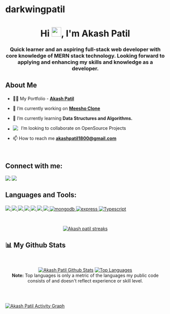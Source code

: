 ﻿# darkwingpatil


<h1 align="center">Hi <img src="https://raw.githubusercontent.com/MartinHeinz/MartinHeinz/master/wave.gif" width="30px">, I'm Akash Patil</h1>
<h3 align="center">Quick learner and an aspiring full-stack web developer with core knowledge of MERN stack technology. Looking forward to applying and enhancing my skills and knowledge as a developer.</h3>


## <p style="display:flex; align-items: center"> About Me </p> 

- 👨‍💻 My Portfolio - **[Akash Patil]()**

- 🔭 I’m currently working on **[Meesho Clone](https://github.com/darkwingpatil/MeeshoClone)**

- 🌱 I’m currently learning **Data Structures and Algorithms.**

- <p style="display:flex; align-items: center;"> <img src="https://img.icons8.com/color/18/000000/teamwork--v2.png" style="margin-right: 10px"/> I’m looking to collaborate on OpenSource Projects </p> 

- 📫 How to reach me **akashpatil1800@gmail.com**

<br/>


## Connect with me:
<p align="left">

<a href = "https://www.linkedin.com/in/"><img src="https://img.icons8.com/fluent/48/000000/linkedin.png"/></a>
<a href = "https://mail.google.com/mail/u/0/#inbox"><img src="https://img.icons8.com/fluent/48/000000/gmail.png"/></a>
<!-- <a href = "https://www.instagram.com/chiranjeev_thapliyal/"><img src="https://img.icons8.com/fluent/48/000000/instagram-new.png"/></a> -->

</p>

## <p style="display:flex; align-items: center;"> Languages and Tools:</p> 

<p align="left"> 
  <a href="https://www.cplusplus.com" target="_blank"> <img src="https://img.shields.io/badge/C%2B%2B-00599C?style=for-the-badge&logo=c%2B%2B&logoColor=white"/> </a>
    <!-- <a href="https://www.java.com" target="_blank"> <img src="https://img.shields.io/badge/Java-ED8B00?style=for-the-badge&logo=java&logoColor=white"/> </a> -->
    <a href="https://developer.mozilla.org/en-US/docs/Web/JavaScript" target="_blank"> <img src="https://img.shields.io/badge/JavaScript-323330?style=for-the-badge&logo=javascript&logoColor=F7DF1E"/> </a> 
    <a href="https://www.w3.org/html/" target="_blank"> <img src="https://img.shields.io/badge/HTML5-E34F26?style=for-the-badge&logo=html5&logoColor=white"/> </a> 
    <a href="https://www.w3schools.com/css/" target="_blank"> <img src="https://img.shields.io/badge/CSS3-1572B6?style=for-the-badge&logo=css3&logoColor=white"/> </a> 
    <!-- <a href="https://sass-lang.com/" target="_blank"> <img src="https://img.shields.io/badge/Sass-CC6699?style=for-the-badge&logo=sass&logoColor=white"/> </a>   -->
    <a href="https://nodejs.org" target="_blank"> <img src="https://img.shields.io/badge/Node.js-339933?style=for-the-badge&logo=nodedotjs&logoColor=white"/> </a> 
    <a href="https://reactjs.org/" target="_blank"> <img src="https://img.shields.io/badge/React-20232A?style=for-the-badge&logo=react&logoColor=61DAFB"/> </a>
    <a href="https://redux.js.org/" target="_blank"> <img src="https://img.shields.io/badge/Redux-593D88?style=for-the-badge&logo=redux&logoColor=white"/> </a>
    <a href="https://www.mongodb.com/" target="_blank"> <img src="https://img.shields.io/badge/MongoDB-4EA94B?style=for-the-badge&logo=mongodb&logoColor=white" alt="mongodb"/> </a> 
    <!-- <a href="https://git-scm.com/" target="_blank"> <img src="https://img.shields.io/badge/Git-F05032?style=for-the-badge&logo=git&logoColor=white"/> </a>  -->
    <a href="https://expressjs.com" target="_blank"> <img src="https://img.shields.io/badge/Express.js-000000?style=for-the-badge&logo=express&logoColor=white" alt="express" /> </a>
    <!-- <a href="https://nextjs.com" target="_blank"> <img src="https://img.shields.io/badge/next.js-000000?style=for-the-badge&logo=nextdotjs&logoColor=white" alt="nextjs"/> </a> -->
    <a href="https://www.typescriptlang.org/" target="_blank"> <img src="https://img.shields.io/badge/Typescript-010101?&style=for-the-badge&logo=Typescript&logoColor=white" alt="Typescript"/> </a>
    <!-- <a href="https://www.adobe.com/in/products/xd.html" target="_blank"> <img src="https://img.shields.io/badge/Adobe%20XD-470137?style=for-the-badge&logo=Adobe%20XD&logoColor=#FF61F6" alt="adobe xd"/> </a> -->
</p>

<!-- [![React Badge](https://img.shields.io/badge/-React-61DBFB?style=for-the-badge&labelColor=black&logo=react&logoColor=61DBFB)](#)  [![Javascript Badge](https://img.shields.io/badge/-Javascript-F0DB4F?style=for-the-badge&labelColor=black&logo=javascript&logoColor=F0DB4F)](#) [![Typescript Badge](https://img.shields.io/badge/-Typescript-007acc?style=for-the-badge&labelColor=black&logo=typescript&logoColor=007acc)](#) [![Nodejs Badge](https://img.shields.io/badge/-Nodejs-3C873A?style=for-the-badge&labelColor=black&logo=node.js&logoColor=3C873A)](#) [![GraphQL Badge](https://img.shields.io/badge/-GraphQl-e535ab?style=for-the-badge&labelColor=black&logo=node.js&logoColor=e535ab)](#) -->
<br/>

<p align="center">
    <a href="https://github.com/darkwingpatil/github-readme-streak-stats">
        <img title="🔥 Get streak stats for your profile at git.io/streak-stats" alt="Akash patil streaks" src="https://github-readme-streak-stats.herokuapp.com/?user=darkwingpatil&theme=black-ice&hide_border=true&stroke=0000&background=060A0CD0"/>
    </a>
</p>

## 📊 My Github Stats

  <br/>
  <p align="center">
      <a href="https://github.com/darkwingpatil/github-readme-stats"  style="text-align:center"><img alt="Akash Patil Github Stats" src="https://github-readme-stats.vercel.app/api?username=darkwingpatil&show_icons=true&count_private=true&theme=react&hide_border=true&bg_color=0D1117" /></a>
    <a href="https://github.com/darkwingpatil/github-readme-stats"  style="text-align:center"><img alt=" Top Languages" src="https://github-readme-stats.vercel.app/api/top-langs/?username=darkwingpatil&langs_count=8&count_private=true&layout=compact&theme=react&hide_border=true&bg_color=0D1117" /></a>
    <br/>
    <b>Note:</b> Top languages is only a metric of the languages my public code consists of and doesn't reflect experience or skill level.
  </p>



<br/>
<br/>

<a href="https://github.com/darkwingpatil/github-readme-activity-graph"><img alt="Akash Patil Activity Graph" src="https://activity-graph.herokuapp.com/graph?username=darkwingpatil&bg_color=0D1117&color=5BCDEC&line=5BCDEC&point=FFFFFF&hide_border=true" /></a>

<br/>
<br/>


<!-- ## ❤ Views and Followers
<a href="https://github.com/Meghna-DAS/github-profile-views-counter">
    <img src="https://komarev.com/ghpvc/?username=chiranjeev-thapliyal">
</a>
<a href="https://github.com/chiranjeev-thapliyal?tab=followers"><img src="https://img.shields.io/github/followers/chiranjeev-thapliyal?label=Followers&style=social" alt="GitHub Badge"></a> -->
